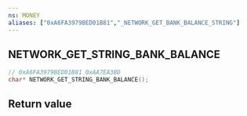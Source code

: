 ```yaml
---
ns: MONEY
aliases: ["0xA6FA3979BED01B81","_NETWORK_GET_BANK_BALANCE_STRING"]
---
```

## NETWORK_GET_STRING_BANK_BALANCE

```c
// 0xA6FA3979BED01B81 0xAA7EA3BD
char* NETWORK_GET_STRING_BANK_BALANCE();
```


## Return value

